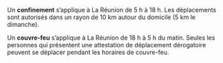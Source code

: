 <div class="conseil conseil-jaune">

Un **confinement** s’applique à La Réunion de 5 h à 18 h. Les déplacements sont autorisés dans un rayon de 10 km autour du domicile (5 km le dimanche).

Un **couvre-feu** s’applique à La Réunion de 18 h à 5 h du matin. Seules les personnes qui présentent une attestation de déplacement dérogatoire peuvent se déplacer pendant les horaires de couvre-feu.

</div>
